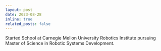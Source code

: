 ```yaml
---
layout: post
date: 2023-08-28
inline: true
related_posts: false
---
```


Started School at Carnegie Mellon University Robotics Institute pursuing Master of Science in Robotic Systems Development.